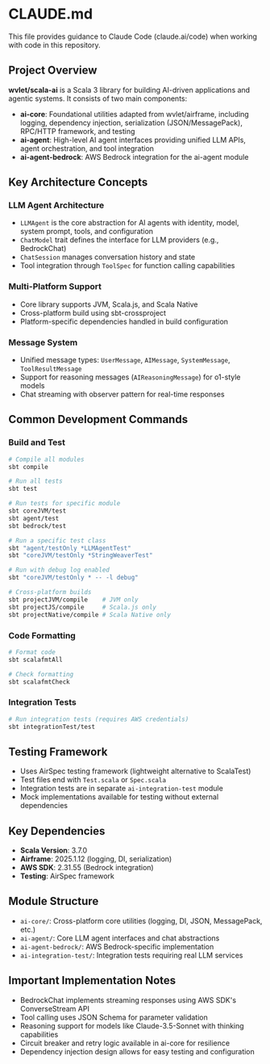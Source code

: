 # CLAUDE.md

This file provides guidance to Claude Code (claude.ai/code) when working with code in this repository.

## Project Overview

**wvlet/scala-ai** is a Scala 3 library for building AI-driven applications and agentic systems. It consists of two main components:

- **ai-core**: Foundational utilities adapted from wvlet/airframe, including logging, dependency injection, serialization (JSON/MessagePack), RPC/HTTP framework, and testing
- **ai-agent**: High-level AI agent interfaces providing unified LLM APIs, agent orchestration, and tool integration
- **ai-agent-bedrock**: AWS Bedrock integration for the ai-agent module

## Key Architecture Concepts

### LLM Agent Architecture
- `LLMAgent` is the core abstraction for AI agents with identity, model, system prompt, tools, and configuration
- `ChatModel` trait defines the interface for LLM providers (e.g., BedrockChat)
- `ChatSession` manages conversation history and state
- Tool integration through `ToolSpec` for function calling capabilities

### Multi-Platform Support
- Core library supports JVM, Scala.js, and Scala Native
- Cross-platform build using sbt-crossproject
- Platform-specific dependencies handled in build configuration

### Message System
- Unified message types: `UserMessage`, `AIMessage`, `SystemMessage`, `ToolResultMessage`
- Support for reasoning messages (`AIReasoningMessage`) for o1-style models
- Chat streaming with observer pattern for real-time responses

## Common Development Commands

### Build and Test
```bash
# Compile all modules
sbt compile

# Run all tests
sbt test

# Run tests for specific module
sbt coreJVM/test
sbt agent/test
sbt bedrock/test

# Run a specific test class
sbt "agent/testOnly *LLMAgentTest"
sbt "coreJVM/testOnly *StringWeaverTest"

# Run with debug log enabled
sbt "coreJVM/testOnly * -- -l debug"

# Cross-platform builds
sbt projectJVM/compile    # JVM only
sbt projectJS/compile     # Scala.js only
sbt projectNative/compile # Scala Native only
```

### Code Formatting
```bash
# Format code
sbt scalafmtAll

# Check formatting
sbt scalafmtCheck
```

### Integration Tests
```bash
# Run integration tests (requires AWS credentials)
sbt integrationTest/test
```

## Testing Framework

- Uses AirSpec testing framework (lightweight alternative to ScalaTest)
- Test files end with `Test.scala` or `Spec.scala`
- Integration tests are in separate `ai-integration-test` module
- Mock implementations available for testing without external dependencies

## Key Dependencies

- **Scala Version**: 3.7.0
- **Airframe**: 2025.1.12 (logging, DI, serialization)
- **AWS SDK**: 2.31.55 (Bedrock integration)
- **Testing**: AirSpec framework

## Module Structure

- `ai-core/`: Cross-platform core utilities (logging, DI, JSON, MessagePack, etc.)
- `ai-agent/`: Core LLM agent interfaces and chat abstractions
- `ai-agent-bedrock/`: AWS Bedrock-specific implementation
- `ai-integration-test/`: Integration tests requiring real LLM services

## Important Implementation Notes

- BedrockChat implements streaming responses using AWS SDK's ConverseStream API
- Tool calling uses JSON Schema for parameter validation
- Reasoning support for models like Claude-3.5-Sonnet with thinking capabilities
- Circuit breaker and retry logic available in ai-core for resilience
- Dependency injection design allows for easy testing and configuration